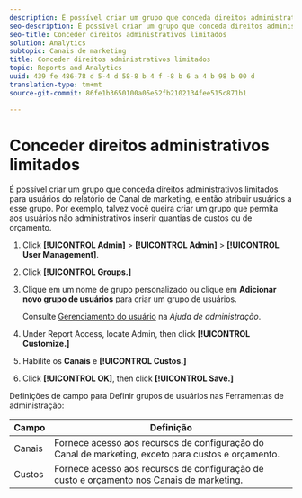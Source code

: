 ```yaml
---
description: É possível criar um grupo que conceda direitos administrativos limitados para usuários do relatório de Canal de marketing, e então atribuir usuários a esse grupo. Por exemplo, talvez você queira criar um grupo que permita aos usuários não administrativos inserir quantias de custos ou de orçamento.
seo-description: É possível criar um grupo que conceda direitos administrativos limitados para usuários do relatório de Canal de marketing, e então atribuir usuários a esse grupo. Por exemplo, talvez você queira criar um grupo que permita aos usuários não administrativos inserir quantias de custos ou de orçamento.
seo-title: Conceder direitos administrativos limitados
solution: Analytics
subtopic: Canais de marketing
title: Conceder direitos administrativos limitados
topic: Reports and Analytics
uuid: 439 fe 486-78 d 5-4 d 58-8 b 4 f -8 b 6 a 4 b 98 b 00 d
translation-type: tm+mt
source-git-commit: 86fe1b3650100a05e52fb2102134fee515c871b1

---
```



# Conceder direitos administrativos limitados

É possível criar um grupo que conceda direitos administrativos limitados para usuários do relatório de Canal de marketing, e então atribuir usuários a esse grupo. Por exemplo, talvez você queira criar um grupo que permita aos usuários não administrativos inserir quantias de custos ou de orçamento.

1. Click **[!UICONTROL Admin]** &gt; **[!UICONTROL Admin]** &gt; **[!UICONTROL User Management]**.
1. Click **[!UICONTROL Groups.]**
1. Clique em um nome de grupo personalizado ou clique em **Adicionar novo grupo de usuários** para criar um grupo de usuários.

   Consulte [Gerenciamento do usuário](https://marketing.adobe.com/resources/help/en_US/reference/index.html?f=user_management) na *Ajuda de administração*.

1. Under Report Access, locate Admin, then click **[!UICONTROL Customize.]**
1. Habilite os **Canais** e **[!UICONTROL Custos.]**
1. Click **[!UICONTROL OK]**, then click **[!UICONTROL Save.]**

Definições de campo para Definir grupos de usuários nas Ferramentas de administração:

| Campo | Definição |
|--- |--- |
| Canais | Fornece acesso aos recursos de configuração do Canal de marketing, exceto para custos e orçamento. |
| Custos | Fornece acesso aos recursos de configuração de custo e orçamento nos Canais de marketing. |
